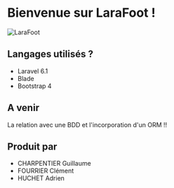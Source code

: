 # Bienvenue sur LaraFoot !

![LaraFoot](https://s3.amazonaws.com/file.imleagues/Images/SchoolPhotos/2011316193431.png)

## Langages utilisés ?

+ Laravel 6.1
+ Blade
+ Bootstrap 4

## A venir

La relation avec une BDD et l'incorporation d'un ORM !! 

## Produit par

+ CHARPENTIER Guillaume
+ FOURRIER Clément
+ HUCHET Adrien
